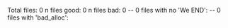 Total files:  0
n files good:  0
n files bad: 0
  -- 0 files with no 'We END':
  -- 0 files with 'bad_alloc':
